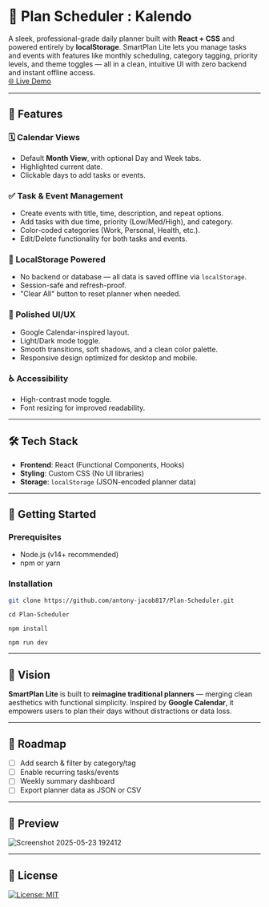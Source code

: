 # 📅 Plan Scheduler : Kalendo

A sleek, professional-grade daily planner built with **React + CSS** and powered entirely by **localStorage**. SmartPlan Lite lets you manage tasks and events with features like monthly scheduling, category tagging, priority levels, and theme toggles — all in a clean, intuitive UI with zero backend and instant offline access.<br>
[🌐 Live Demo](https://kalendo-rho.vercel.app/)

---

## 🌟 Features

### 🗓️ Calendar Views
- Default **Month View**, with optional Day and Week tabs.
- Highlighted current date.
- Clickable days to add tasks or events.

### ✅ Task & Event Management
- Create events with title, time, description, and repeat options.
- Add tasks with due time, priority (Low/Med/High), and category.
- Color-coded categories (Work, Personal, Health, etc.).
- Edit/Delete functionality for both tasks and events.

### 💾 LocalStorage Powered
- No backend or database — all data is saved offline via `localStorage`.
- Session-safe and refresh-proof.
- "Clear All" button to reset planner when needed.

### 🎨 Polished UI/UX
- Google Calendar-inspired layout.
- Light/Dark mode toggle.
- Smooth transitions, soft shadows, and a clean color palette.
- Responsive design optimized for desktop and mobile.

### ♿ Accessibility
- High-contrast mode toggle.
- Font resizing for improved readability.

---

## 🛠️ Tech Stack

- **Frontend**: React (Functional Components, Hooks)
- **Styling**: Custom CSS (No UI libraries)
- **Storage**: `localStorage` (JSON-encoded planner data)

---

## 🚀 Getting Started

### Prerequisites
- Node.js (v14+ recommended)
- npm or yarn

### Installation

```bash
git clone https://github.com/antony-jacob817/Plan-Scheduler.git
```
```
cd Plan-Scheduler
```
```
npm install
```
```
npm run dev
```

---

## 🧠 Vision

**SmartPlan Lite** is built to **reimagine traditional planners** — merging clean aesthetics with functional simplicity. Inspired by **Google Calendar**, it empowers users to plan their days without distractions or data loss.

---

## 📌 Roadmap

- [ ] Add search & filter by category/tag  
- [ ] Enable recurring tasks/events  
- [ ] Weekly summary dashboard  
- [ ] Export planner data as JSON or CSV

---

## 📸 Preview
![Screenshot 2025-05-23 192412](https://github.com/user-attachments/assets/8aadd384-0c3c-4252-aab8-a139ab37f3c4)

---

## 📄 License

[![License: MIT](https://img.shields.io/badge/License-MIT-yellow.svg)](https://opensource.org/licenses/MIT)
